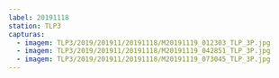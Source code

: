 ```yaml
---
label: 20191118
station: TLP3
capturas:
  - imagem: TLP3/2019/201911/20191118/M20191119_012303_TLP_3P.jpg
  - imagem: TLP3/2019/201911/20191118/M20191119_042851_TLP_3P.jpg
  - imagem: TLP3/2019/201911/20191118/M20191119_073045_TLP_3P.jpg
---
```


